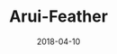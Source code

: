 ---
date: 2018-04-10
title: Arui-Feather
company: Alfa-Bank
link: http://design.alfabank.ru/
image: ./images/arui-feather.jpg
description: We are sure that designers and front-end developers should work in tandem, using all the advantages of a design system for testing hypotheses and developing products.

---